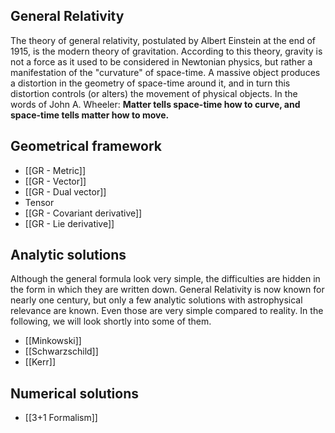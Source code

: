 ## General Relativity

The theory of general relativity, postulated by Albert Einstein at the end of 1915, is the modern theory of gravitation. According to this theory, gravity is not a force as it used to be considered in Newtonian physics, but rather a manifestation of the "curvature" of space-time. A massive object produces a distortion in the geometry of space-time around it, and in turn this distortion controls (or alters) the movement of physical objects. In the words of John A. Wheeler: **Matter tells space-time how to curve, and space-time tells matter how to move.**

## Geometrical framework

- [[GR - Metric]]
- [[GR - Vector]]
- [[GR - Dual vector]]
- Tensor
- [[GR - Covariant derivative]]
- [[GR - Lie derivative]]

## Analytic solutions

Although the general formula look very simple, the difficulties are hidden in the form in which they are written down. General Relativity is now known for nearly one century, but only a few analytic solutions with astrophysical relevance are known. Even those are very simple compared to reality. In the following, we will look shortly into some of them.

- [[Minkowski]]
- [[Schwarzschild]]
- [[Kerr]]

## Numerical solutions

- [[3+1 Formalism]]